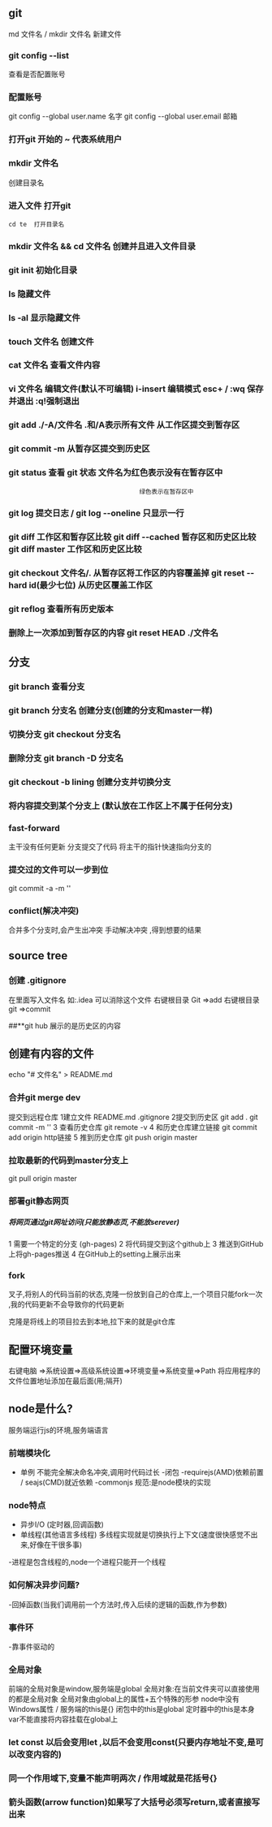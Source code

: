 ## git
md 文件名  /  mkdir 文件名     新建文件

### git config --list
查看是否配置账号

###  配置账号
git config --global user.name 名字
git config --global user.email 邮箱

### 打开git 开始的  ~  代表系统用户

###   mkdir 文件名
创建目录名

### 进入文件 打开git
    cd te  打开目录名

### mkdir 文件名 && cd 文件名   创建并且进入文件目录

### git init 初始化目录

### ls 隐藏文件

### ls -al 显示隐藏文件

### touch 文件名  创建文件

### cat 文件名    查看文件内容

### vi 文件名   编辑文件(默认不可编辑)    i-insert 编辑模式    esc+  /  :wq 保存并退出   :q!强制退出

### git add ./-A/文件名  .和/A表示所有文件  从工作区提交到暂存区

### git commit -m  从暂存区提交到历史区

### git status  查看 git 状态  文件名为红色表示没有在暂存区中
                                        绿色表示在暂存区中

### git log 提交日志   /  git log --oneline 只显示一行

### git diff  工作区和暂存区比较       git diff --cached  暂存区和历史区比较    git diff master  工作区和历史区比较

### git checkout 文件名/.   从暂存区将工作区的内容覆盖掉   git reset --hard id(最少七位)  从历史区覆盖工作区

### git reflog 查看所有历史版本

### 删除上一次添加到暂存区的内容   git reset HEAD ./文件名

## 分支

### git branch 查看分支

### git branch 分支名   创建分支(创建的分支和master一样)

### 切换分支  git checkout 分支名

### 删除分支  git branch -D 分支名

### git checkout -b lining 创建分支并切换分支

### 将内容提交到某个分支上  (默认放在工作区上不属于任何分支)

### fast-forward
主干没有任何更新
分支提交了代码
将主干的指针快速指向分支的

### 提交过的文件可以一步到位
git commit -a -m ''

### conflict(解决冲突)
合并多个分支时,会产生出冲突
手动解决冲突 ,得到想要的结果

## source tree

### 创建 .gitignore
在里面写入文件名 如:.idea 可以消除这个文件
右键根目录 Git =>add
右键根目录 git =>commit


##**git hub 展示的是历史区的内容

## 创建有内容的文件
echo "# 文件名" > README.md

### 合并git merge dev

提交到远程仓库
1建立文件
README.md
.gitignore
2提交到历史区
git add .
git commit -m ''
3 查看历史仓库
git remote -v
4 和历史仓库建立链接
git commit add origin http链接
5 推到历史仓库
git push origin master

### 拉取最新的代码到master分支上
git pull origin master

### 部署git静态网页
##### 将网页通过git网址访问(只能放静态页,不能放serever)
1 需要一个特定的分支 (gh-pages)
2 将代码提交到这个github上
3 推送到GitHub上将gh-pages推送
4 在GitHub上的setting上展示出来


### fork
叉子,将别人的代码当前的状态,克隆一份放到自己的仓库上,一个项目只能fork一次 ,我的代码更新不会导致你的代码更新

克隆是将线上的项目拉去到本地,拉下来的就是git仓库


## 配置环境变量
右键电脑 =>系统设置=>高级系统设置=>环境变量=>系统变量=>Path 将应用程序的文件位置地址添加在最后面(用;隔开)

## node是什么?
服务端运行js的环境,服务端语言

### 前端模块化
 - 单例 不能完全解决命名冲突,调用时代码过长
 -闭包
 -requirejs(AMD)依赖前置  /  seajs(CMD)就近依赖
 -commonjs 规范:是node模块的实现

  ### node特点
  - 异步I/O (定时器,回调函数)
  - 单线程(其他语言多线程) 多线程实现就是切换执行上下文(速度很快感觉不出来,好像在干很多事)

 -进程是包含线程的,node一个进程只能开一个线程

 ### 如何解决异步问题?
 -回掉函数(当我们调用前一个方法时,传入后续的逻辑的函数,作为参数)

 ### 事件环
 -靠事件驱动的

 ### 全局对象
 前端的全局对象是window,服务端是global
 全局对象:在当前文件夹可以直接使用的都是全局对象
 全局对象由global上的属性+五个特殊的形参
 node中没有Windows属性  /  服务端的this是{} 闭包中的this是global   定时器中的this是本身  var不能直接将内容挂载在global上

 ### let const 以后会变用let ,以后不会变用const(只要内存地址不变,是可以改变内容的)

 ### 同一个作用域下,变量不能声明两次  /  作用域就是花括号{}

 ### 箭头函数(arrow function)如果写了大括号必须写return,或者直接写出来
